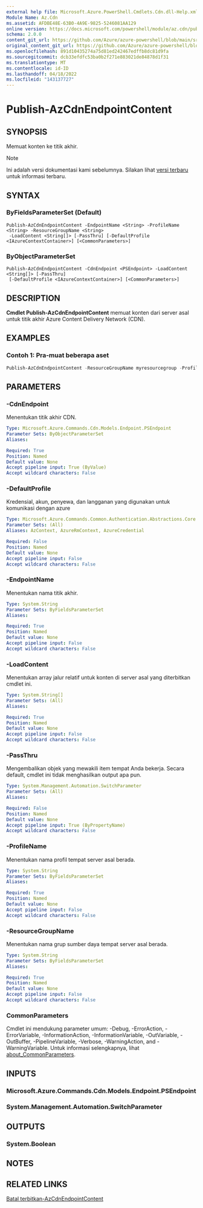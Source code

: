 ```yaml
---
external help file: Microsoft.Azure.PowerShell.Cmdlets.Cdn.dll-Help.xml
Module Name: Az.Cdn
ms.assetid: AFDBE48E-63B0-4A9E-9825-5246081AA129
online version: https://docs.microsoft.com/powershell/module/az.cdn/publish-azcdnendpointcontent
schema: 2.0.0
content_git_url: https://github.com/Azure/azure-powershell/blob/main/src/Cdn/Cdn/help/Publish-AzCdnEndpointContent.md
original_content_git_url: https://github.com/Azure/azure-powershell/blob/main/src/Cdn/Cdn/help/Publish-AzCdnEndpointContent.md
ms.openlocfilehash: 891d10435274a75d81ed242467edffb8dc81d9fa
ms.sourcegitcommit: dcb33efdfc53ba0b2f271e883021de84878d1f31
ms.translationtype: MT
ms.contentlocale: id-ID
ms.lasthandoff: 04/18/2022
ms.locfileid: "143137727"
---
```

# Publish-AzCdnEndpointContent

## SYNOPSIS
Memuat konten ke titik akhir.

> [!NOTE]
>Ini adalah versi dokumentasi kami sebelumnya. Silakan lihat [versi terbaru](/powershell/module/az.cdn/publish-azcdnendpointcontent) untuk informasi terbaru.

## SYNTAX

### ByFieldsParameterSet (Default)
```
Publish-AzCdnEndpointContent -EndpointName <String> -ProfileName <String> -ResourceGroupName <String>
 -LoadContent <String[]> [-PassThru] [-DefaultProfile <IAzureContextContainer>] [<CommonParameters>]
```

### ByObjectParameterSet
```
Publish-AzCdnEndpointContent -CdnEndpoint <PSEndpoint> -LoadContent <String[]> [-PassThru]
 [-DefaultProfile <IAzureContextContainer>] [<CommonParameters>]
```

## DESCRIPTION
**Cmdlet Publish-AzCdnEndpointContent** memuat konten dari server asal untuk titik akhir Azure Content Delivery Network (CDN).

## EXAMPLES

### Contoh 1: Pra-muat beberapa aset
```powershell
Publish-AzCdnEndpointContent -ResourceGroupName myresourcegroup -ProfileName mycdnprofile -EndpointName myendpoint -LoadContent "/images/kitten.png","/video/rickroll.mp4"
```

## PARAMETERS

### -CdnEndpoint
Menentukan titik akhir CDN.

```yaml
Type: Microsoft.Azure.Commands.Cdn.Models.Endpoint.PSEndpoint
Parameter Sets: ByObjectParameterSet
Aliases:

Required: True
Position: Named
Default value: None
Accept pipeline input: True (ByValue)
Accept wildcard characters: False
```

### -DefaultProfile
Kredensial, akun, penyewa, dan langganan yang digunakan untuk komunikasi dengan azure

```yaml
Type: Microsoft.Azure.Commands.Common.Authentication.Abstractions.Core.IAzureContextContainer
Parameter Sets: (All)
Aliases: AzContext, AzureRmContext, AzureCredential

Required: False
Position: Named
Default value: None
Accept pipeline input: False
Accept wildcard characters: False
```

### -EndpointName
Menentukan nama titik akhir.

```yaml
Type: System.String
Parameter Sets: ByFieldsParameterSet
Aliases:

Required: True
Position: Named
Default value: None
Accept pipeline input: False
Accept wildcard characters: False
```

### -LoadContent
Menentukan array jalur relatif untuk konten di server asal yang diterbitkan cmdlet ini.

```yaml
Type: System.String[]
Parameter Sets: (All)
Aliases:

Required: True
Position: Named
Default value: None
Accept pipeline input: False
Accept wildcard characters: False
```

### -PassThru
Mengembalikan objek yang mewakili item tempat Anda bekerja.
Secara default, cmdlet ini tidak menghasilkan output apa pun.

```yaml
Type: System.Management.Automation.SwitchParameter
Parameter Sets: (All)
Aliases:

Required: False
Position: Named
Default value: None
Accept pipeline input: True (ByPropertyName)
Accept wildcard characters: False
```

### -ProfileName
Menentukan nama profil tempat server asal berada.

```yaml
Type: System.String
Parameter Sets: ByFieldsParameterSet
Aliases:

Required: True
Position: Named
Default value: None
Accept pipeline input: False
Accept wildcard characters: False
```

### -ResourceGroupName
Menentukan nama grup sumber daya tempat server asal berada.

```yaml
Type: System.String
Parameter Sets: ByFieldsParameterSet
Aliases:

Required: True
Position: Named
Default value: None
Accept pipeline input: False
Accept wildcard characters: False
```

### CommonParameters
Cmdlet ini mendukung parameter umum: -Debug, -ErrorAction, -ErrorVariable, -InformationAction, -InformationVariable, -OutVariable, -OutBuffer, -PipelineVariable, -Verbose, -WarningAction, and -WarningVariable. Untuk informasi selengkapnya, lihat [about_CommonParameters](http://go.microsoft.com/fwlink/?LinkID=113216).

## INPUTS

### Microsoft.Azure.Commands.Cdn.Models.Endpoint.PSEndpoint

### System.Management.Automation.SwitchParameter

## OUTPUTS

### System.Boolean

## NOTES

## RELATED LINKS

[Batal terbitkan-AzCdnEndpointContent](./Unpublish-AzCdnEndpointContent.md)


